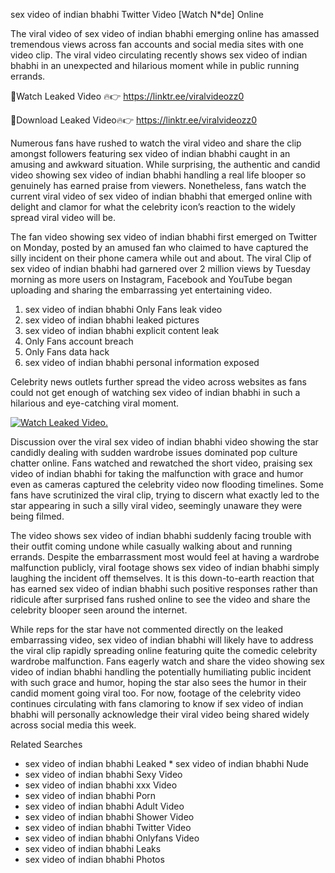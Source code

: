 ﻿sex video of indian bhabhi Twitter Video [Watch N*de] Online

The viral video of ﻿sex video of indian bhabhi emerging online has amassed tremendous views across fan accounts and social media sites with one video clip. The viral video circulating recently shows ﻿sex video of indian bhabhi in an unexpected and hilarious moment while in public running errands. 

🔴Watch Leaked Video 🔥👉  https://linktr.ee/viralvideozz0 

🔴Download Leaked Video🔥👉  https://linktr.ee/viralvideozz0 

Numerous fans have rushed to watch the viral video and share the clip amongst followers featuring ﻿sex video of indian bhabhi caught in an amusing and awkward situation. While surprising, the authentic and candid video showing ﻿sex video of indian bhabhi handling a real life blooper so genuinely has earned praise from viewers. Nonetheless, fans watch the current viral video of ﻿sex video of indian bhabhi that emerged online with delight and clamor for what the celebrity icon’s reaction to the widely spread viral video will be.

The fan video showing ﻿sex video of indian bhabhi first emerged on Twitter on Monday, posted by an amused fan who claimed to have captured the silly incident on their phone camera while out and about. The viral Clip of ﻿sex video of indian bhabhi had garnered over 2 million views by Tuesday morning as more users on Instagram, Facebook and YouTube began uploading and sharing the embarrassing yet entertaining video. 

1. ﻿sex video of indian bhabhi Only Fans leak video
2. ﻿sex video of indian bhabhi leaked pictures
3. ﻿sex video of indian bhabhi explicit content leak
4. Only Fans account breach
5. Only Fans data hack
6. ﻿sex video of indian bhabhi personal information exposed

Celebrity news outlets further spread the video across websites as fans could not get enough of watching ﻿sex video of indian bhabhi in such a hilarious and eye-catching viral moment. 

[![Watch Leaked Video.](https://miro.medium.com/v2/resize:fit:828/format:webp/1*cilzJN44JGOrTw9NJCrNHA.gif "Watch Leaked Video")](https://linktr.ee/viralvideozz0)

Discussion over the viral ﻿sex video of indian bhabhi video showing the star candidly dealing with sudden wardrobe issues dominated pop culture chatter online. Fans watched and rewatched the short video, praising ﻿sex video of indian bhabhi for taking the malfunction with grace and humor even as cameras captured the celebrity video now flooding timelines. Some fans have scrutinized the viral clip, trying to discern what exactly led to the star appearing in such a silly viral video, seemingly unaware they were being filmed.

The video shows ﻿sex video of indian bhabhi suddenly facing trouble with their outfit coming undone while casually walking about and running errands. Despite the embarrassment most would feel at having a wardrobe malfunction publicly, viral footage shows ﻿sex video of indian bhabhi simply laughing the incident off themselves. It is this down-to-earth reaction that has earned ﻿sex video of indian bhabhi such positive responses rather than ridicule after surprised fans rushed online to see the video and share the celebrity blooper seen around the internet.  

While reps for the star have not commented directly on the leaked embarrassing video, ﻿sex video of indian bhabhi will likely have to address the viral clip rapidly spreading online featuring quite the comedic celebrity wardrobe malfunction. Fans eagerly watch and share the video showing ﻿sex video of indian bhabhi handling the potentially humiliating public incident with such grace and humor, hoping the star also sees the humor in their candid moment going viral too. For now, footage of the celebrity video continues circulating with fans clamoring to know if ﻿sex video of indian bhabhi will personally acknowledge their viral video being shared widely across social media this week.

Related Searches
* ﻿sex video of indian bhabhi Leaked
﻿* sex video of indian bhabhi Nude
* ﻿sex video of indian bhabhi Sexy Video
* ﻿sex video of indian bhabhi xxx Video
* ﻿sex video of indian bhabhi Porn
* ﻿sex video of indian bhabhi Adult Video
* ﻿sex video of indian bhabhi Shower Video
* ﻿sex video of indian bhabhi Twitter Video
* ﻿sex video of indian bhabhi Onlyfans Video
* ﻿sex video of indian bhabhi Leaks
* ﻿sex video of indian bhabhi Photos